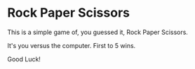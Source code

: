 # Rock Paper Scissors

This is a simple game of, you guessed it, Rock Paper Scissors.

It's you versus the computer.
First to 5 wins.

Good Luck!